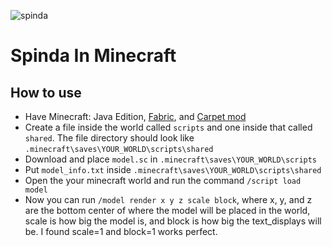 ![spinda](https://media.discordapp.net/attachments/1102448904001302608/1103018159319023756/image.png?width=475&height=559)
# Spinda In Minecraft
## How to use
 - Have Minecraft: Java Edition, [Fabric](https://fabricmc.net/), and [Carpet mod](https://www.curseforge.com/minecraft/mc-mods/carpet)
 - Create a file inside the world called `scripts` and one inside that called `shared`. The file directory should look like `.minecraft\saves\YOUR_WORLD\scripts\shared`
 - Download and place `model.sc` in `.minecraft\saves\YOUR_WORLD\scripts`
 - Put `model_info.txt` inside `.minecraft\saves\YOUR_WORLD\scripts\shared`
 - Open the your minecraft world and run the command `/script load model`
 - Now you can run `/model render x y z scale block`, where x, y, and z are the bottom center of where the model will be placed in the world, scale is how big the model is, and block is how big the text_displays will be. I found scale=1 and block=1 works perfect.

